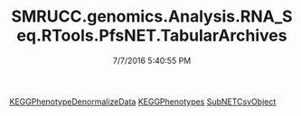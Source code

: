 ﻿---
title: SMRUCC.genomics.Analysis.RNA_Seq.RTools.PfsNET.TabularArchives
date: 7/7/2016 5:40:55 PM
---

[KEGGPhenotypeDenormalizeData](T-SMRUCC.genomics.Analysis.RNA_Seq.RTools.PfsNET.TabularArchives.KEGGPhenotypeDenormalizeData.html)
[KEGGPhenotypes](T-SMRUCC.genomics.Analysis.RNA_Seq.RTools.PfsNET.TabularArchives.KEGGPhenotypes.html)
[SubNETCsvObject](T-SMRUCC.genomics.Analysis.RNA_Seq.RTools.PfsNET.TabularArchives.SubNETCsvObject.html)
